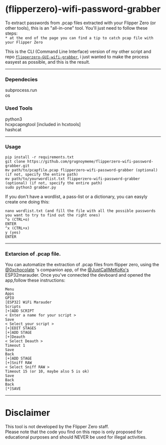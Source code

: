 # (flipperzero)-wifi-password-grabber

To extract passwords from .pcap files extracted with your Flipper Zero (or other tools), this is an "all-in-one" tool. 
You'll just need to follow these steps:       
`* at the end of the page you can find a tip to catch pcap file with your Flipper Zero`

This is the CLI (Command Line Interface) version of my other script and repo [`flipperzero-GUI-wifi-grabber`](https://github.com/grugnoymeme/flipperzero-GUI-wifi-grabber), i just wanted to make the process easyest as possible, and this is the result.

---
### Dependecies     
subprocess.run   
os

### Used Tools
python3   
hcxpcapngtool [included in hcxtools]                  
hashcat   

---
### Usage 
```
pip install -r requirements.txt
git clone https://github.com/grugnoymeme/flipperzero-wifi-password-grabber.git
mv path/to/pcapfile.pcap flipperzero-wifi-password-grabber (optional) (if not, specify the entire path)     
mv path/to/yourwordlist.txt flipperzero-wifi-password-grabber (optional) (if not, specify the entire path)     
sudo python3 grabber.py
```
If you don't have a wordlist, a pass-list or a dictionary, you can easyly create one doing this:
```
nano wordlist.txt (and fill the file with all the possible passwords you want to try to find out the right ones)
^o (CTRL+o)
ENTER
^x (CTRL+x)
y (yes)
ENTER
```

---
### Extarcion of .pcap file.  
You can automatize the extraction of .pcap files from flipper zero, using the [@0xchocolate](https://github.com/0xchocolate) 's companion app, of the [@JustCallMeKoKo's](https://github.com/justcallmekoko) ESP32marauder. Once you've connected the devboard and opened the app,follow these instructions:
```
Menu       
Apps       
GPIO        
[ESP32] WiFi Marauder       
Scripts   
[+]ADD SCRIPT    
< Enter a name for your script >   
Save    
< Select your script >    
[+]EDIT STAGES    
[+]ADD STAGE    
[+]Deauth     
< Select Deauth >     
Timeout 1    
Save    
Back    
[+]ADD STAGE    
[+]Sniff RAW     
< Select Sniff RAW >    
Timeout 15 (or 10, maybe also 5 is ok)     
Save    
Back     
Back     
[*]SAVE
```
  
---
# Disclaimer
This tool is not developed by the Flipper Zero staff.    
Please note that the code you find on this repo is only proposed for educational purposes and should NEVER be used for illegal activities.
